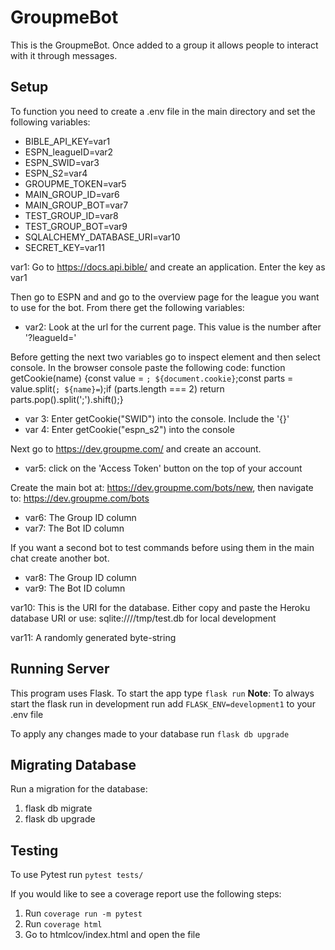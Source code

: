# GroupmeBot

This is the GroupmeBot. Once added to a group it allows people to interact with it through messages.

## Setup

To function you need to create a .env file in the main directory and set the following variables:

- BIBLE_API_KEY=var1
- ESPN_leagueID=var2
- ESPN_SWID=var3
- ESPN_S2=var4
- GROUPME_TOKEN=var5
- MAIN_GROUP_ID=var6
- MAIN_GROUP_BOT=var7
- TEST_GROUP_ID=var8
- TEST_GROUP_BOT=var9
- SQLALCHEMY_DATABASE_URI=var10
- SECRET_KEY=var11

var1: Go to https://docs.api.bible/ and create an application. Enter the key as var1

Then go to ESPN and and go to the overview page for the league you want to use for the bot. From there get the following variables:
- var2: Look at the url for the current page. This value is the number after '?leagueId='

Before getting the next two variables go to inspect element and then select console. In the browser console paste the following code: function getCookie(name) {const value = `; ${document.cookie}`;const parts = value.split(`; ${name}=`);if (parts.length === 2) return parts.pop().split(';').shift();}
- var 3: Enter getCookie("SWID") into the console. Include the '{}'
- var 4: Enter getCookie("espn_s2") into the console

Next go to https://dev.groupme.com/ and create an account.
- var5: click on the 'Access Token' button on the top of your account

Create the main bot at: https://dev.groupme.com/bots/new, then navigate to: https://dev.groupme.com/bots
- var6: The Group ID column
- var7: The Bot ID column

If you want a second bot to test commands before using them in the main chat create another bot.
- var8: The Group ID column
- var9: The Bot ID column

var10: This is the URI for the database. Either copy and paste the Heroku database URI or use: sqlite:////tmp/test.db for local development

var11: A randomly generated byte-string

## Running Server
This program uses Flask. To start the app type `flask run`
**Note**: To always start the flask run in development run add `FLASK_ENV=development1` to your .env file

To apply any changes made to your database run `flask db upgrade`

## Migrating Database
Run a migration for the database:
1. flask db migrate
2. flask db upgrade

## Testing
To use Pytest run `pytest tests/`

If you would like to see a coverage report use the following steps:
1. Run `coverage run -m pytest`
2. Run `coverage html`
3. Go to htmlcov/index.html and open the file
